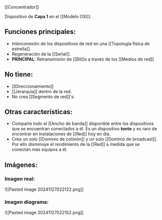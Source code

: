[[Concentrador]] 

Dispositivo de **Capa 1** en el [[Modelo OSI]].

## Funciones principales:
- Interconexión de los dispositivos de red en una [[Topología física de estrella]].
- Regeneración de la [[Señal]].
- **PRINCIPAL**: Retransmisión de [[Bit]]s  a través de los [[Medios de red]]

## No tiene:
- [[Direccionamiento]]
- [[Jerarquía]] dentro de la red.
- No crea [[Segmento de red]]'s. 

## Otras características:
- Comparte todo el [[Ancho de banda]] disponible entre los dispositivos que se encuentran conectados a él. Es un dispositivo **tonto** y es raro de encontrar en instalaciones de [[Red]] hoy en día.
- Crea un solo [[Dominio de colisión]] y un solo [[Dominio de broadcast]]. Por ello disminuye el rendimiento de la [[Red]] a medida que se conectan más equipos a él. 

## Imágenes:
### Imagen real:
![[Pasted image 20241127022122.png]]

### Imagen diagrama:
![[Pasted image 20241127022152.png]]

